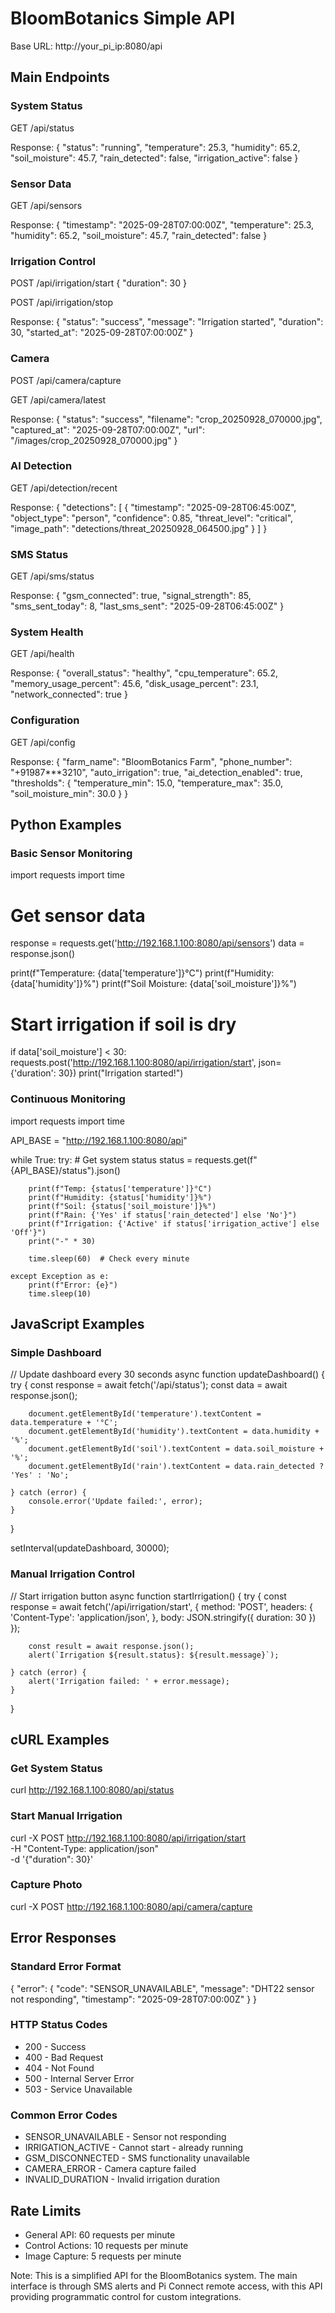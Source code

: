# BloomBotanics Simple API

Base URL: http://your_pi_ip:8080/api

## Main Endpoints

### System Status
GET /api/status

Response:
{
  "status": "running",
  "temperature": 25.3,
  "humidity": 65.2,
  "soil_moisture": 45.7,
  "rain_detected": false,
  "irrigation_active": false
}

### Sensor Data
GET /api/sensors

Response:
{
  "timestamp": "2025-09-28T07:00:00Z",
  "temperature": 25.3,
  "humidity": 65.2, 
  "soil_moisture": 45.7,
  "rain_detected": false
}

### Irrigation Control
POST /api/irrigation/start
{
  "duration": 30
}

POST /api/irrigation/stop

Response:
{
  "status": "success",
  "message": "Irrigation started",
  "duration": 30,
  "started_at": "2025-09-28T07:00:00Z"
}

### Camera
POST /api/camera/capture

GET /api/camera/latest

Response:
{
  "status": "success",
  "filename": "crop_20250928_070000.jpg",
  "captured_at": "2025-09-28T07:00:00Z",
  "url": "/images/crop_20250928_070000.jpg"
}

### AI Detection
GET /api/detection/recent

Response:
{
  "detections": [
    {
      "timestamp": "2025-09-28T06:45:00Z",
      "object_type": "person",
      "confidence": 0.85,
      "threat_level": "critical",
      "image_path": "detections/threat_20250928_064500.jpg"
    }
  ]
}

### SMS Status
GET /api/sms/status

Response:
{
  "gsm_connected": true,
  "signal_strength": 85,
  "sms_sent_today": 8,
  "last_sms_sent": "2025-09-28T06:45:00Z"
}

### System Health
GET /api/health

Response:
{
  "overall_status": "healthy",
  "cpu_temperature": 65.2,
  "memory_usage_percent": 45.6,
  "disk_usage_percent": 23.1,
  "network_connected": true
}

### Configuration
GET /api/config

Response:
{
  "farm_name": "BloomBotanics Farm",
  "phone_number": "+91987***3210",
  "auto_irrigation": true,
  "ai_detection_enabled": true,
  "thresholds": {
    "temperature_min": 15.0,
    "temperature_max": 35.0,
    "soil_moisture_min": 30.0
  }
}

## Python Examples

### Basic Sensor Monitoring
import requests
import time

# Get sensor data
response = requests.get('http://192.168.1.100:8080/api/sensors')
data = response.json()

print(f"Temperature: {data['temperature']}°C")
print(f"Humidity: {data['humidity']}%")
print(f"Soil Moisture: {data['soil_moisture']}%")

# Start irrigation if soil is dry
if data['soil_moisture'] < 30:
    requests.post('http://192.168.1.100:8080/api/irrigation/start', 
                  json={'duration': 30})
    print("Irrigation started!")

### Continuous Monitoring
import requests
import time

API_BASE = "http://192.168.1.100:8080/api"

while True:
    try:
        # Get system status
        status = requests.get(f"{API_BASE}/status").json()
        
        print(f"Temp: {status['temperature']}°C")
        print(f"Humidity: {status['humidity']}%")
        print(f"Soil: {status['soil_moisture']}%")
        print(f"Rain: {'Yes' if status['rain_detected'] else 'No'}")
        print(f"Irrigation: {'Active' if status['irrigation_active'] else 'Off'}")
        print("-" * 30)
        
        time.sleep(60)  # Check every minute
        
    except Exception as e:
        print(f"Error: {e}")
        time.sleep(10)

## JavaScript Examples

### Simple Dashboard
// Update dashboard every 30 seconds
async function updateDashboard() {
    try {
        const response = await fetch('/api/status');
        const data = await response.json();
        
        document.getElementById('temperature').textContent = data.temperature + '°C';
        document.getElementById('humidity').textContent = data.humidity + '%';
        document.getElementById('soil').textContent = data.soil_moisture + '%';
        document.getElementById('rain').textContent = data.rain_detected ? 'Yes' : 'No';
        
    } catch (error) {
        console.error('Update failed:', error);
    }
}

setInterval(updateDashboard, 30000);

### Manual Irrigation Control
// Start irrigation button
async function startIrrigation() {
    try {
        const response = await fetch('/api/irrigation/start', {
            method: 'POST',
            headers: {
                'Content-Type': 'application/json',
            },
            body: JSON.stringify({ duration: 30 })
        });
        
        const result = await response.json();
        alert(`Irrigation ${result.status}: ${result.message}`);
        
    } catch (error) {
        alert('Irrigation failed: ' + error.message);
    }
}

## cURL Examples

### Get System Status
curl http://192.168.1.100:8080/api/status

### Start Manual Irrigation
curl -X POST http://192.168.1.100:8080/api/irrigation/start \
     -H "Content-Type: application/json" \
     -d '{"duration": 30}'

### Capture Photo
curl -X POST http://192.168.1.100:8080/api/camera/capture

## Error Responses

### Standard Error Format
{
  "error": {
    "code": "SENSOR_UNAVAILABLE",
    "message": "DHT22 sensor not responding",
    "timestamp": "2025-09-28T07:00:00Z"
  }
}

### HTTP Status Codes
- 200 - Success
- 400 - Bad Request
- 404 - Not Found  
- 500 - Internal Server Error
- 503 - Service Unavailable

### Common Error Codes
- SENSOR_UNAVAILABLE - Sensor not responding
- IRRIGATION_ACTIVE - Cannot start - already running
- GSM_DISCONNECTED - SMS functionality unavailable
- CAMERA_ERROR - Camera capture failed
- INVALID_DURATION - Invalid irrigation duration

## Rate Limits
- General API: 60 requests per minute
- Control Actions: 10 requests per minute
- Image Capture: 5 requests per minute

Note: This is a simplified API for the BloomBotanics system. The main interface is through SMS alerts and Pi Connect remote access, with this API providing programmatic control for custom integrations.
